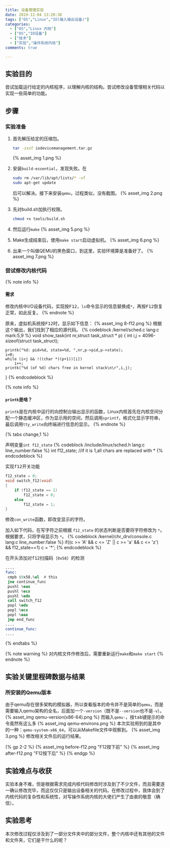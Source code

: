 ```yaml
---
title: 设备管理实验 
date: 2019-12-04 13:20:38 
tags: ["OS","Linux","IO(输入输出设备)"]
categories:
  - ["OS","Linux 内核"]
  - ["OS","IO设备"]
  - ["技术"]
  - ["实验","操作系统内核"]
comments: true

---
```


## 实验目的

尝试加载运行给定的内核程序，以理解内核的结构。尝试修改设备管理相关代码以实现一些简单的功能。
<!-- more -->

## 步骤

### 实验准备

1. 首先解压给定的压缩包。

    ```bash
    tar -zxvf iodevicemanagement.tar.gz
    ```
	
    {% asset_img 1.png %}

2. 安装`build-essential`，发现失败。在

    ```bash
    sudo rm /var/lib/apt/lists/* -vf
    sudo apt-get update
    ```

    后可以解决。接下来安装`qemu`，过程类似，没有截图。 {% asset_img 2.png %}

3. 先对build.sh加执行权限。

    ```bash
    chmod +x tools/build.sh
    ```

4. 然后运行`make`
   {% asset_img 5.png %}
5. Make生成结束后，使用`make start`启动虚拟机。 {% asset_img 6.png %}
6. 出来一个叫做QEMU的黑色窗口，到这里，实验环境算是准备好了。 {% asset_img 7.png %}

### 尝试修改内核代码

{% note info %}
#### 需求
修改内核中I/O设备代码，实现按<kbd>F12</kbd>，`ls`命令显示的信息替换成`*`，再按<kbd>F12</kbd>恢复正常，如此反复。
{% endnote %}

原来，虚拟机系统按<kbd>F12</kbd>时，显示如下信息：
{% asset_img 8-f12.png %}
根据这个输出，我们找到了相应的源代码。
{% codeblock /kernel/sched.c lang:c mark:5,9 %}
void show_task(int nr,struct task_struct * p)
{ 
	int i,j = 4096-sizeof(struct task_struct);

	printk("%d: pid=%d, state=%d, ",nr,p->pid,p->state);
	i=0;
	while (i<j && !((char *)(p+1))[i])
		i++;
	printk("%d (of %d) chars free in kernel stack\n\r",i,j);

}
{% endcodeblock %}

{% note info %}
#### <code>printk</code>是啥？
`printk`是在内核中运行的向控制台输出显示的函数，Linux内核首先在内核空间分配一个静态缓冲区，作为显示用的空间，然后调用`sprintf`，格式化显示字符串，最后调用`tty_write`向终端进行信息的显示。
{% endnote %}

{% tabs change,1 %}
<!-- tab <code>/include/linux/sched.h</code> -->
声明变量`int f12_state`
{% codeblock /include/linux/sched.h lang:c line_number:false %}
int f12_state; //if it is 1,all chars are replaced with *
{% endcodeblock %}
<!-- endtab -->
<!-- tab <code>/kernel/sched.c</code> -->
实现<kbd>f12</kbd>开关功能

```c /kernel/sched.c
f12_state = 0;
void switch_f12(void)
{
    if (f12_state == 1)
        f12_state = 0;
    else
        f12_state = 1;
}
```

<!-- endtab -->
<!-- tab <code>/kernel/chr_drv/console.c</code> -->
修改`con_write`函数，即改变显示的字符。

加入如下代码，在写字符之前根据 `f12_state` 的状态判断是否要将字符修改为 `*`。根据要求，只将字母显示为 `*`。
{% codeblock /kernel/chr_drv/console.c lang:c line_number:false %}
if((c >= 'A' && c <= 'Z' || c >= 'a' && c <= 'z') && f12_state==1) c = '*';
{% endcodeblock %}
<!-- endtab -->
<!-- tab <code>/kernel/chr_drv/keyboard.S</code> -->
在开头添加对<kbd>f12</kbd>扫描码（`0x58`）的检测

```asm /kernel/chr_drv/keyboard.S
....
func:
 cmpb $0x58,%al  # this
 jne continue_func
 pushl %eax
 pushl %ecx
 pushl %edx
 call switch_f12
 popl %edx
 popl %ecx
 popl %eax
 jmp end_func
....
continue_func:
....
```

<!-- endtab -->
{% endtabs %}

{% note warning %}
对内核文件作修改后，需要重新运行`make`和`make start`
{% endnote %}

## 实验关键里程碑数据与结果

### 所安装的Qemu版本

由于qemu存在很多架构的模拟器，所以查看版本的命令并不是简单的`qemu`，而是需要输入qemu架构的全名，后面加一个`-version`（既不是`--version`也不是`-v`）。
{% asset_img qemu-version(x86-64).png %}
而输入`qemu-`，按<kbd>tab</kbd>键提示的命令竟然有这么多
{% asset_img qemu-environs.png %}
本次实验用到的是其中的一种：`qemu-system-x86_64`，可以从Makefile文件中观察到。
{% asset_img 3.png %}
修改相关文件后的运行结果。

{% gp 2-2 %} {% asset_img before-f12.png "F12按下前" %} {% asset_img after-f12.png "F12按下后" %} {% endgp %}

## 实验难点与收获

实验本身不难，但是根据需求完成内核代码修改时涉及到了不少文件，而且需要逐一确认修改完毕，而这仅仅只是输出设备相关的代码。在修改过程中，我体会到了内核代码的复杂性和系统性，对写操作系统内核的大佬们产生了由衷的敬意（确信）。

## 实验思考

本次修改过程仅涉及到了一部分文件夹中的部分文件，整个内核中还有其他的文件和文件夹，它们是干什么的呢？
